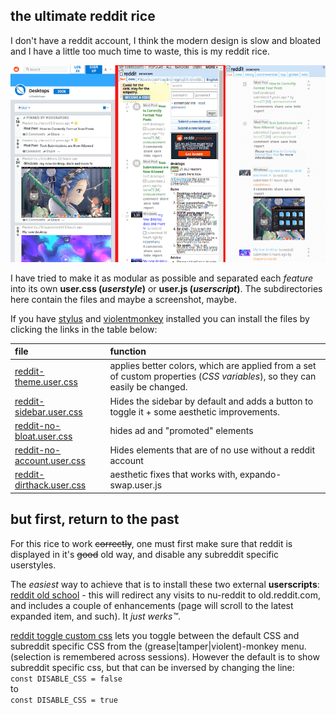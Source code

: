 ## the ultimate reddit rice

I don't have a reddit account, I think the modern design is slow and bloated and I have a little too much time to waste, this is my reddit rice.  

![](scrotcomp.png)  

I have tried to make it as modular as possible and separated each *feature* into its own **user.css (_userstyle_)** or **user.js (_userscript_)**. The subdirectories here contain the files and maybe a screenshot, maybe.  

If you have [stylus] and [violentmonkey] installed you can install the files by clicking the links in the table below:  

[stylus]: https://add0n.com/stylus.html
[violentmonkey]: https://violentmonkey.github.io/

| file | function |
|:-----|:---------|
[reddit-theme.user.css] | applies better colors, which are applied from a set of custom properties (*CSS variables*), so they can easily be changed. |
[reddit-sidebar.user.css] | Hides the sidebar by default and adds a button to toggle it + some aesthetic improvements. |
[reddit-no-bloat.user.css] | hides ad and "promoted" elements |
[reddit-no-account.user.css] | Hides elements that are of no use without a reddit account |
[reddit-dirthack.user.css] | aesthetic fixes that works with, expando-swap.user.js |

[reddit-dirthack.user.css]: https://github.com/budRich/vivaldi-ricing/raw/master/reddit/userstyles/reddit-dirthack.user.css
[reddit-no-account.user.css]: https://github.com/budRich/vivaldi-ricing/raw/master/reddit/userstyles/reddit-no-account.user.css
[reddit-no-bloat.user.css]: https://github.com/budRich/vivaldi-ricing/raw/master/reddit/userstyles/reddit-no-bloat.user.css
[reddit-sidebar.user.css]: https://github.com/budRich/vivaldi-ricing/raw/master/reddit/userstyles/reddit-sidebar.user.css
[reddit-theme.user.css]: https://github.com/budRich/vivaldi-ricing/raw/master/reddit/userstyles/reddit-theme.user.css

## but first, return to the past

For this rice to work ~~correctly~~, one must first make sure that reddit is displayed in it's ~~good~~ old way, and disable any subreddit specific userstyles.  

The *easiest* way to achieve that is to install these two external **userscripts**:  
[reddit old school] - this will redirect any visits to nu-reddit to old.reddit.com, and includes a couple of enhancements (page will scroll to the latest expanded item, and such). It *just werks™*.  

[reddit toggle custom css] lets you toggle between the default CSS and subreddit specific CSS from the (grease|tamper|violent)-monkey menu. (selection is remembered across sessions). 
However the default is to show subreddit specific css, 
but that can be inversed by changing the line:  
`const DISABLE_CSS = false`  
to  
`const DISABLE_CSS = true`  


[reddit old school]: https://greasyfork.org/en/scripts/381544-reddit-old-school/code
[reddit toggle custom css]: https://greasyfork.org/en/scripts/23434-reddit-toggle-custom-css/code

